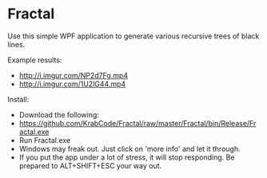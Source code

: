 # Fractal
Use this simple WPF application to generate various recursive trees of black lines.

Example results: 
- http://i.imgur.com/NP2d7Fg.mp4
- http://i.imgur.com/1U2lG44.mp4

Install:
- Download the following:
- https://github.com/KrabCode/Fractal/raw/master/Fractal/bin/Release/Fractal.exe
- Run Fractal.exe
- Windows may freak out. Just click on 'more info' and let it through.
- If you put the app under a lot of stress, it will stop responding. Be prepared to ALT+SHIFT+ESC your way out.

